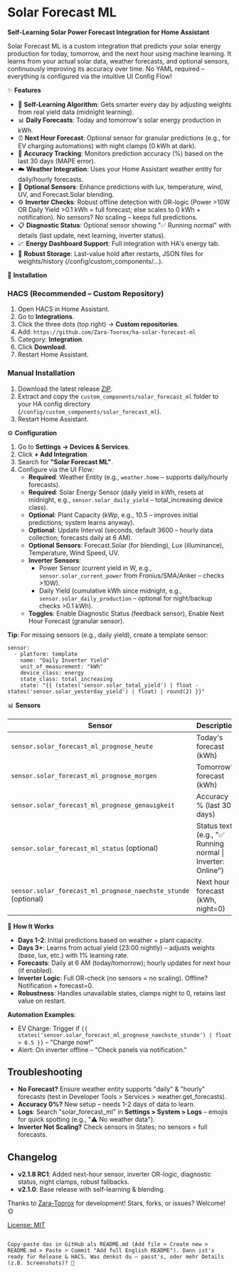 # Solar Forecast ML

**Self-Learning Solar Power Forecast Integration for Home Assistant**

Solar Forecast ML is a custom integration that predicts your solar energy production for today, tomorrow, and the next hour using machine learning. It learns from your actual solar data, weather forecasts, and optional sensors, continuously improving its accuracy over time. No YAML required – everything is configured via the intuitive UI Config Flow!

✨ **Features**

- 🤖 **Self-Learning Algorithm**: Gets smarter every day by adjusting weights from real yield data (midnight learning).
- 📊 **Daily Forecasts**: Today and tomorrow's solar energy production in kWh.
- ⏰ **Next Hour Forecast**: Optional sensor for granular predictions (e.g., for EV charging automations) with night clamps (0 kWh at dark).
- 🎯 **Accuracy Tracking**: Monitors prediction accuracy (%) based on the last 30 days (MAPE error).
- ☁️ **Weather Integration**: Uses your Home Assistant weather entity for daily/hourly forecasts.
- 🔌 **Optional Sensors**: Enhance predictions with lux, temperature, wind, UV, and Forecast.Solar blending.
- ⚙️ **Inverter Checks**: Robust offline detection with OR-logic (Power >10W OR Daily Yield >0.1 kWh = full forecast; else scales to 0 kWh + notification). No sensors? No scaling – keeps full predictions.
- 📋 **Diagnostic Status**: Optional sensor showing "✅ Running normal" with details (last update, next learning, inverter status).
- 📈 **Energy Dashboard Support**: Full integration with HA's energy tab.
- 💾 **Robust Storage**: Last-value hold after restarts, JSON files for weights/history (/config/custom_components/...).

🚀 **Installation**

### HACS (Recommended – Custom Repository)
1. Open HACS in Home Assistant.
2. Go to **Integrations**.
3. Click the three dots (top right) → **Custom repositories**.
4. Add: `https://github.com/Zara-Toorox/ha-solar-forecast-ml`
5. Category: **Integration**.
6. Click **Download**.
7. Restart Home Assistant.

### Manual Installation
1. Download the latest release [ZIP](https://github.com/Zara-Toorox/ha-solar-forecast-ml/releases).
2. Extract and copy the `custom_components/solar_forecast_ml` folder to your HA config directory (`/config/custom_components/solar_forecast_ml`).
3. Restart Home Assistant.

⚙️ **Configuration**

1. Go to **Settings → Devices & Services**.
2. Click **+ Add Integration**.
3. Search for **"Solar Forecast ML"**.
4. Configure via the UI Flow:
   - **Required**: Weather Entity (e.g., `weather.home` – supports daily/hourly forecasts).
   - **Required**: Solar Energy Sensor (daily yield in kWh, resets at midnight, e.g., `sensor.solar_daily_yield` – total_increasing device class).
   - **Optional**: Plant Capacity (kWp, e.g., 10.5 – improves initial predictions; system learns anyway).
   - **Optional**: Update Interval (seconds, default 3600 – hourly data collection; forecasts daily at 6 AM).
   - **Optional Sensors**: Forecast.Solar (for blending), Lux (illuminance), Temperature, Wind Speed, UV.
   - **Inverter Sensors**: 
     - Power Sensor (current yield in W, e.g., `sensor.solar_current_power` from Fronius/SMA/Anker – checks >10W).
     - Daily Yield (cumulative kWh since midnight, e.g., `sensor.solar_daily_production` – optional for night/backup checks >0.1 kWh).
   - **Toggles**: Enable Diagnostic Status (feedback sensor), Enable Next Hour Forecast (granular sensor).

**Tip**: For missing sensors (e.g., daily yield), create a template sensor:
```
sensor:
  - platform: template
    name: "Daily Inverter Yield"
    unit_of_measurement: "kWh"
    device_class: energy
    state_class: total_increasing
    state: "{{ (states('sensor.solar_total_yield') | float - states('sensor.solar_yesterday_yield') | float) | round(2) }}"
```

📊 **Sensors**

| Sensor | Description | Icon |
|--------|-------------|------|
| `sensor.solar_forecast_ml_prognose_heute` | Today's forecast (kWh) | mdi:solar-power |
| `sensor.solar_forecast_ml_prognose_morgen` | Tomorrow's forecast (kWh) | mdi:solar-power |
| `sensor.solar_forecast_ml_prognose_genauigkeit` | Accuracy % (last 30 days) | mdi:chart-line-variant |
| `sensor.solar_forecast_ml_status` (optional) | Status text (e.g., "✅ Running normal \| Inverter: Online") | mdi:information-outline |
| `sensor.solar_forecast_ml_prognose_naechste_stunde` (optional) | Next hour forecast (kWh, night=0) | mdi:clock-fast |

🧠 **How It Works**

- **Days 1-2**: Initial predictions based on weather + plant capacity.
- **Days 3+**: Learns from actual yield (23:00 nightly) – adjusts weights (base, lux, etc.) with 1% learning rate.
- **Forecasts**: Daily at 6 AM (today/tomorrow); hourly updates for next hour (if enabled).
- **Inverter Logic**: Full OR-check (no sensors = no scaling). Offline? Notification + forecast=0.
- **Robustness**: Handles unavailable states, clamps night to 0, retains last value on restart.

**Automation Examples**:
- EV Charge: Trigger if `{{ states('sensor.solar_forecast_ml_prognose_naechste_stunde') | float > 0.5 }}` – "Charge now!"
- Alert: On inverter offline – "Check panels via notification."

## Troubleshooting
- **No Forecast?** Ensure weather entity supports "daily" & "hourly" forecasts (test in Developer Tools > Services > weather.get_forecasts).
- **Accuracy 0%?** New setup – needs 1-2 days of data to learn.
- **Logs**: Search "solar_forecast_ml" in **Settings > System > Logs** – emojis for quick spotting (e.g., "⚠️ No weather data").
- **Inverter Not Scaling?** Check sensors in States; no sensors = full forecasts.

## Changelog
- **v2.1.8 RC1**: Added next-hour sensor, inverter OR-logic, diagnostic status, night clamps, robust fallbacks.
- **v2.1.0**: Base release with self-learning & blending.

Thanks to [Zara-Toorox](https://github.com/Zara-Toorox) for development! Stars, forks, or issues? Welcome! 🌞

[License: MIT](LICENSE)
```

Copy-paste das in GitHub als README.md (Add file > Create new > README.md > Paste > Commit "Add full English README"). Dann ist's ready für Release & HACS. Was denkst du – passt's, oder mehr Details (z.B. Screenshots)? 🚀
